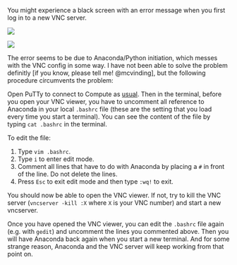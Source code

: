 You might experience a black screen with an error message when you first log in to a new VNC server.

![](https://github.com/natmegsweden/NatMEG_Wiki/blob/main/wiki_images/Fig_1-1.png)

![](https://github.com/natmegsweden/NatMEG_Wiki/blob/main/wiki_images/Fig_2-1.png)

The error seems to be due to Anaconda/Python initiation, which messes with the VNC config in some way. I have not been able to solve the problem definitly [if you know, please tell me! @mcvinding], but the following procedure circumvents the problem:

Open PuTTy to connect to Compute as [usual](https://github.com/natmegsweden/NatMEG_Wiki/wiki/Connect-to-Compute). Then in the terminal, before you open your VNC viewer, you have to uncomment all reference to Anaconda in your local `.bashrc` file (these are the setting that you load every time you start a terminal). You can see the content of the file by typing `cat .bashrc` in the terminal.

To edit the file:
1. Type `vim .bashrc`. 
2. Type `i` to enter edit mode.
3. Comment all lines that have to do with Anaconda by placing a `#` in front of the line. Do not delete the lines.
4. Press `Esc` to exit edit mode and then type `:wq!` to exit.

You should now be able to open the VNC viewer. If not, try to kill the VNC server (`vncserver -kill :X` where `X` is your VNC number) and start a new vncserver.

Once you have opened the VNC viewer, you can edit the `.bashrc` file again (e.g. with `gedit`) and uncomment the lines you commented above. Then you will have Anaconda back again when you start a new terminal. And for some strange reason, Anaconda and the VNC server will keep working from that point on.